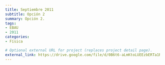 ```yaml
---
title: Septiembre 2011
subtitle: Opción 2
summary: Opción 2.
tags:
- EBAU
- 2011
categories:
- Física

# Optional external URL for project (replaces project detail page).
external_link: https://drive.google.com/file/d/0B6t6-aLmKtoLUEEzbERTa1RPUXc/view
---
```

